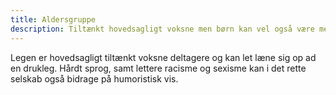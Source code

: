```yaml
---
title: Aldersgruppe
description: Tiltænkt hovedsagligt voksne men børn kan vel også være med
---
```


Legen er hovedsagligt tiltænkt voksne deltagere og kan let læne sig op ad en drukleg.
Hårdt sprog, samt lettere racisme og sexisme kan i det rette selskab også bidrage på humoristisk vis.
